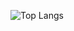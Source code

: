 ![Top Langs](https://github-readme-stats.vercel.app/api/top-langs/?username=Valkriaine&theme=radical&layout=compact)


